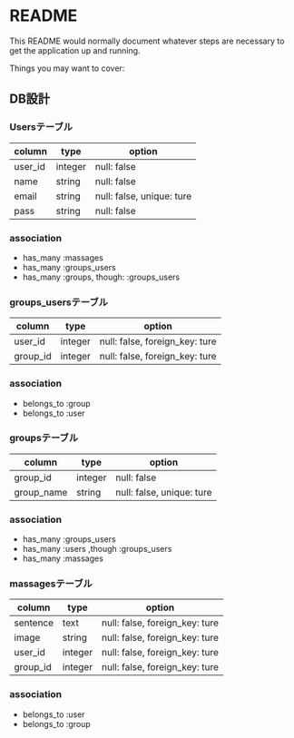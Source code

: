 # README

This README would normally document whatever steps are necessary to get the
application up and running.

Things you may want to cover:

  ## DB設計

  ### Usersテーブル
  |column|type|option|
  |------|----|------|
  |user_id|integer|null: false|
  |name|string|null: false|
  |email|string|null: false, unique: ture|
  |pass|string|null: false|

  ### association
  - has_many :massages
  - has_many :groups_users
  - has_many :groups, though: :groups_users

  ### groups_usersテーブル
  |column|type|option|
  |------|----|------|
  |user_id|integer|null: false, foreign_key: ture|
  |group_id|integer|null: false, foreign_key: ture|
  ### association
  - belongs_to :group
  - belongs_to :user

  ### groupsテーブル
  |column|type|option|
  |------|----|------|
  |group_id|integer|null: false|
  |group_name|string|null: false, unique: ture|
  ### association
  - has_many :groups_users
  - has_many :users ,though :groups_users
  - has_many :massages

  ### massagesテーブル
  |column|type|option|
  |------|----|------|
  |sentence|text|null: false, foreign_key: ture|
  |image|string|null: false, foreign_key: ture|
  |user_id|integer|null: false, foreign_key: ture|
  |group_id|integer|null: false, foreign_key: ture|
  ### association
  - belongs_to :user
  - belongs_to :group

